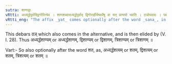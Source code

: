```yaml
---
sutra: शाणाद्वा
vRtti: अध्यर्द्धपूर्वाद्द्विगोरित्येव । शाणशब्दादध्यर्द्धपूर्वाद् द्विगोरार्हीयेष्वर्थेषु वा यत् प्रत्ययो भवति । ठञोपवादः । पक्षे सोपि भवति ॥
vRtti_eng: "The affix _yat_ comes optionally after the word _sana_, in the _arhiya_-senses (V. 1. 63), when it is preceded by the word _adhyardha_ or a Numeral occasioning a _Dvigu_."
---
```

This debars ठञ् which also comes in the alternative, and is then elided by (V. I. 28). Thus अध्यर्द्धशाण्यम् or अध्यर्द्धशाणम्, द्विशाण्यम् or द्विशाणम्, त्रिशाण्यम् or त्रिशाणम् ॥

Vart:- So also optionally after the word शत, as, अध्यर्द्धशत्यम् or शतम्, द्विशत्यम् or शतम्, त्रिशत्यम् or शतम् ॥
